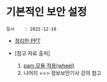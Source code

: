 # 기본적인 보안 설정
    일시    : 2022-12-10
    
   
    
* [정리한 PPT]( https://github.com/seuhong98/Study/blob/main/%EC%84%9C%EB%B2%84%20%EA%B5%AC%EC%B6%95%20%EC%8B%A4%EC%8A%B5/2022-12-11%20%EA%B8%B0%EB%B3%B8%EC%A0%81%EC%9D%B8%20%EB%B3%B4%EC%95%88%20%EC%84%A4%EC%A0%95/%EA%B8%B0%EB%B3%B8%EC%A0%81%EC%9D%B8%20%EB%B3%B4%EC%95%88%20%EC%84%A4%EC%A0%95.pptx )  

* [참고 자료 출처]
    1. [pam 모듈 적용(wheel)]( https://ubuntu.com/download/server  )  
    2. 나머지 ==> 정보보안기사 강의 참고
    
        
        
    

